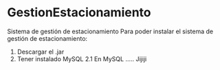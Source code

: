 # GestionEstacionamiento
Sistema de gestión de estacionamiento
Para poder instalar el sistema de gestión de estacionamiento:
1. Descargar el .jar
2. Tener instalado MySQL
2.1 En MySQL .....
Jijiji